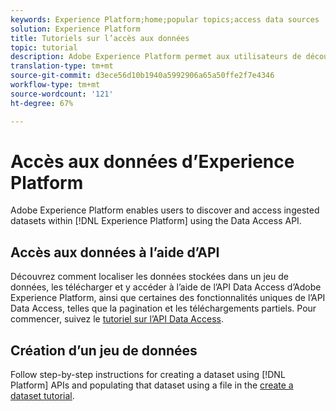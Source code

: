 ```yaml
---
keywords: Experience Platform;home;popular topics;access data sources
solution: Experience Platform
title: Tutoriels sur l’accès aux données
topic: tutorial
description: Adobe Experience Platform permet aux utilisateurs de découvrir les jeux de données ingérés et d’y accéder dans Experience Platform à l’aide de l’API Data Access.
translation-type: tm+mt
source-git-commit: d3ece56d10b1940a5992906a65a50ffe2f7e4346
workflow-type: tm+mt
source-wordcount: '121'
ht-degree: 67%

---
```



# Accès aux données d’Experience Platform

Adobe Experience Platform enables users to discover and access ingested datasets within [!DNL Experience Platform] using the Data Access API.

## Accès aux données à l’aide d’API

Découvrez comment localiser les données stockées dans un jeu de données, les télécharger et y accéder à l’aide de l’API Data Access d’Adobe Experience Platform, ainsi que certaines des fonctionnalités uniques de l’API Data Access, telles que la pagination et les téléchargements partiels. Pour commencer, suivez le [tutoriel sur l’API Data Access](../data-access/tutorials/dataset-data.md).

## Création d’un jeu de données

Follow step-by-step instructions for creating a dataset using [!DNL Platform] APIs and populating that dataset using a file in the [create a dataset tutorial](../catalog/datasets/create.md).